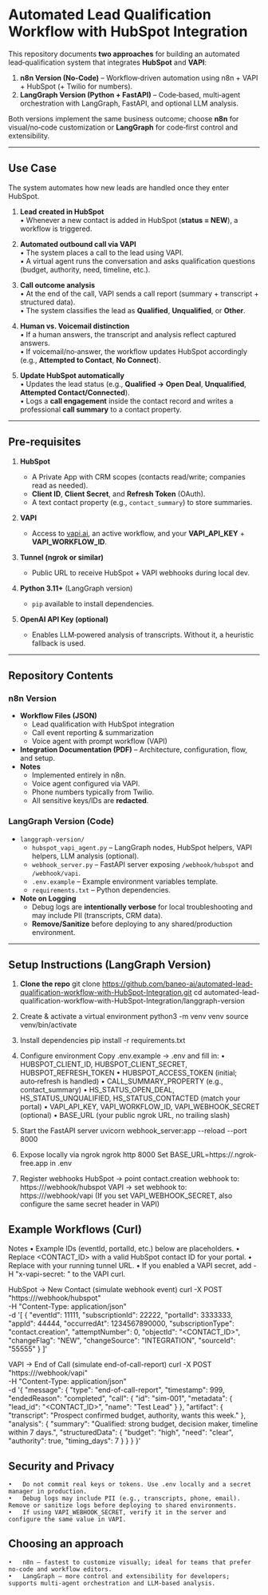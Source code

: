 # Automated Lead Qualification Workflow with HubSpot Integration

This repository documents **two approaches** for building an automated lead‑qualification system that integrates **HubSpot** and **VAPI**:

1) **n8n Version (No‑Code)** – Workflow‑driven automation using n8n + VAPI + HubSpot (+ Twilio for numbers).  
2) **LangGraph Version (Python + FastAPI)** – Code‑based, multi‑agent orchestration with LangGraph, FastAPI, and optional LLM analysis.

Both versions implement the same business outcome; choose **n8n** for visual/no‑code customization or **LangGraph** for code‑first control and extensibility.

---

## Use Case

The system automates how new leads are handled once they enter HubSpot.

1. **Lead created in HubSpot**  
   • Whenever a new contact is added in HubSpot (**status = NEW**), a workflow is triggered.

2. **Automated outbound call via VAPI**  
   • The system places a call to the lead using VAPI.  
   • A virtual agent runs the conversation and asks qualification questions (budget, authority, need, timeline, etc.).

3. **Call outcome analysis**  
   • At the end of the call, VAPI sends a call report (summary + transcript + structured data).  
   • The system classifies the lead as **Qualified**, **Unqualified**, or **Other**.

4. **Human vs. Voicemail distinction**  
   • If a human answers, the transcript and analysis reflect captured answers.  
   • If voicemail/no‑answer, the workflow updates HubSpot accordingly (e.g., **Attempted to Contact**, **No Connect**).

5. **Update HubSpot automatically**  
   • Updates the lead status (e.g., **Qualified → Open Deal**, **Unqualified**, **Attempted Contact/Connected**).  
   • Logs a **call engagement** inside the contact record and writes a professional **call summary** to a contact property.

---

## Pre‑requisites

1. **HubSpot**  
   - A Private App with CRM scopes (contacts read/write; companies read as needed).  
   - **Client ID**, **Client Secret**, and **Refresh Token** (OAuth).  
   - A text contact property (e.g., `contact_summary`) to store summaries.

2. **VAPI**  
   - Access to [vapi.ai](https://vapi.ai), an active workflow, and your **VAPI_API_KEY** + **VAPI_WORKFLOW_ID**.

3. **Tunnel (ngrok or similar)**  
   - Public URL to receive HubSpot + VAPI webhooks during local dev.

4. **Python 3.11+** (LangGraph version)  
   - `pip` available to install dependencies.

5. **OpenAI API Key (optional)**  
   - Enables LLM‑powered analysis of transcripts. Without it, a heuristic fallback is used.

---

## Repository Contents

### n8n Version
- **Workflow Files (JSON)**  
  - Lead qualification with HubSpot integration  
  - Call event reporting & summarization  
  - Voice agent with prompt workflow (VAPI)
- **Integration Documentation (PDF)** – Architecture, configuration, flow, and setup.
- **Notes**  
  - Implemented entirely in n8n.  
  - Voice agent configured via VAPI.  
  - Phone numbers typically from Twilio.  
  - All sensitive keys/IDs are **redacted**.

### LangGraph Version (Code)
- `langgraph-version/`
  - `hubspot_vapi_agent.py` – LangGraph nodes, HubSpot helpers, VAPI helpers, LLM analysis (optional).
  - `webhook_server.py` – FastAPI server exposing `/webhook/hubspot` and `/webhook/vapi`.
  - `.env.example` – Example environment variables template.
  - `requirements.txt` – Python dependencies.
- **Note on Logging**  
  - Debug logs are **intentionally verbose** for local troubleshooting and may include PII (transcripts, CRM data).  
  - **Remove/Sanitize** before deploying to any shared/production environment.

---

## Setup Instructions (LangGraph Version)

1. **Clone the repo**
   git clone https://github.com/baneo-ai/automated-lead-qualification-workflow-with-HubSpot-Integration.git
   cd automated-lead-qualification-workflow-with-HubSpot-Integration/langgraph-version

3. Create & activate a virtual environment
   python3 -m venv venv
   source venv/bin/activate

4. Install dependencies
   pip install -r requirements.txt

5. Configure environment
   Copy .env.example → .env and fill in:
	•	HUBSPOT_CLIENT_ID, HUBSPOT_CLIENT_SECRET, HUBSPOT_REFRESH_TOKEN
	•	HUBSPOT_ACCESS_TOKEN (initial; auto‑refresh is handled)
	•	CALL_SUMMARY_PROPERTY (e.g., contact_summary)
	•	HS_STATUS_OPEN_DEAL, HS_STATUS_UNQUALIFIED, HS_STATUS_CONTACTED (match your portal)
	•	VAPI_API_KEY, VAPI_WORKFLOW_ID, VAPI_WEBHOOK_SECRET (optional)
	•	BASE_URL (your public ngrok URL, no trailing slash)

6. Start the FastAPI server
   uvicorn webhook_server:app --reload --port 8000

7. Expose locally via ngrok
   ngrok http 8000
   Set BASE_URL=https://<your-ngrok-host>.ngrok-free.app in .env

8. Register webhooks
   HubSpot → point contact.creation webhook to: https://<your-ngrok-url>/webhook/hubspot
   VAPI → set webhook to: https://<your-ngrok-url>/webhook/vapi (If you set VAPI_WEBHOOK_SECRET, also configure the same secret header in VAPI)

## Example Workflows (Curl)
   Notes
	•	Example IDs (eventId, portalId, etc.) below are placeholders.
	•	Replace <CONTACT_ID> with a valid HubSpot contact ID for your portal.
	•	Replace <ngrok-url> with your running tunnel URL.
	•	If you enabled a VAPI secret, add -H "x-vapi-secret: <your-secret>" to the VAPI curl.

 HubSpot → New Contact (simulate webhook event)
 curl -X POST "https://<ngrok-url>/webhook/hubspot" \
  -H "Content-Type: application/json" \
  -d '[
    {
      "eventId": 11111,
      "subscriptionId": 22222,
      "portalId": 3333333,
      "appId": 44444,
      "occurredAt": 1234567890000,
      "subscriptionType": "contact.creation",
      "attemptNumber": 0,
      "objectId": "<CONTACT_ID>",
      "changeFlag": "NEW",
      "changeSource": "INTEGRATION",
      "sourceId": "55555"
    }
  ]'

  VAPI → End of Call (simulate end-of-call-report)
  curl -X POST "https://<ngrok-url>/webhook/vapi" \
  -H "Content-Type: application/json" \
  -d '{
    "message": {
      "type": "end-of-call-report",
      "timestamp": 999,
      "endedReason": "completed",
      "call": { "id": "sim-001", "metadata": { "lead_id": "<CONTACT_ID>", "name": "Test Lead" } },
      "artifact": { "transcript": "Prospect confirmed budget, authority, wants this week." },
      "analysis": {
        "summary": "Qualified: strong budget, decision maker, timeline within 7 days.",
        "structuredData": { "budget": "high", "need": "clear", "authority": true, "timing_days": 7 }
      }
    }
  }'

  ## Security and Privacy
	•	Do not commit real keys or tokens. Use .env locally and a secret manager in production.
	•	Debug logs may include PII (e.g., transcripts, phone, email). Remove or sanitize logs before deploying to shared environments.
	•	If using VAPI_WEBHOOK_SECRET, verify it in the server and configure the same value in VAPI.

 ## Choosing an approach
	•	n8n – fastest to customize visually; ideal for teams that prefer no‑code and workflow editors.
	•	LangGraph – more control and extensibility for developers; supports multi‑agent orchestration and LLM‑based analysis.
   

